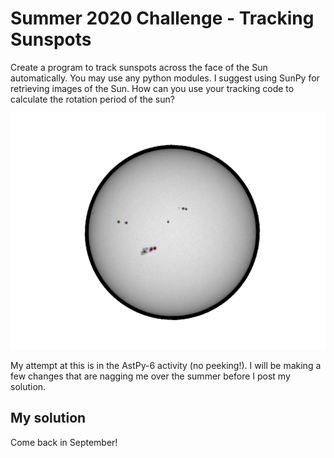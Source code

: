 # Summer 2020 Challenge - Tracking Sunspots

Create a program to track sunspots across the face of the Sun automatically.
You may use any python modules. I suggest using SunPy for retrieving images of the Sun.
How can you use your tracking code to calculate the rotation period of the sun?

![AstroWelcome](sunspotsTracked.gif)

My attempt at this is in the AstPy-6 activity (no peeking!). I will be making a few changes that are nagging me over the summer before I post my solution.

## My solution

Come back in September!